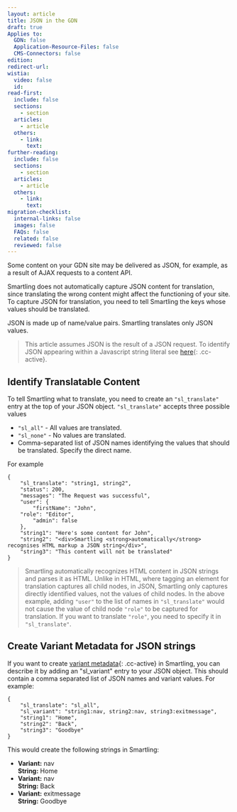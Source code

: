 ```yaml
---
layout: article
title: JSON in the GDN
draft: true
Applies to:
  GDN: false
  Application-Resource-Files: false
  CMS-Connectors: false
edition:
redirect-url:
wistia:
  video: false
  id:
read-first:
  include: false
  sections:
    - section
  articles:
    - article
  others:
    - link:
      text:
further-reading:
  include: false
  sections:
    - section
  articles:
    - article
  others:
    - link:
      text:
migration-checklist:
  internal-links: false
  images: false
  FAQs: false
  related: false
  reviewed: false
---
```



Some content on your GDN site may be delivered as JSON, for example, as a result of AJAX requests to a content API.

Smartling does not automatically capture JSON content for translation, since translating the wrong content might affect the functioning of your site. To capture JSON for translation, you need to tell Smartling the keys whose values should be translated.

JSON is made up of name/value pairs. Smartling translates only JSON values.

> This article assumes JSON is the result of a JSON request. To identify JSON appearing within a Javascript string literal see [here](){: .cc-active}.

## Identify Translatable Content

To tell Smartling what to translate, you need to create an `"sl_translate"` entry at the top of your JSON object. `"sl_translate"` accepts three possible values

* `"sl_all"` - All values are translated.
* `"sl_none"` - No values are translated.
* Comma-separated list of JSON names identifying the values that should be translated. Specify the direct name.


For example

~~~
{
    "sl_translate": "string1, string2",
    "status": 200,
    "messages": "The Request was successful",
    "user": {
    	"firstName": "John",
	"role": "Editor",
    	"admin": false
    },
    "string1": "Here's some content for John",
    "string2": "<div>Smartling <strong>automatically</strong> recognises HTML markup a JSON string</div>",
    "string3": "This content will not be translated"
}
~~~

> Smartling automatically recognizes HTML content in JSON strings and parses it as HTML. Unlike in HTML, where tagging an element for translation captures all child nodes, in JSON, Smartling only captures directly identified values, not the values of child nodes. In the above example, adding `"user"` to the list of names in `"sl_translate"` would not cause the value of child node `"role"` to be captured for translation. If you want to translate `"role"`, you need to specify it in `"sl_translate"`.

## Create Variant Metadata for JSON strings

If you want to create [variant metadata](){: .cc-active} in Smartling, you can describe it by adding an "sl_variant" entry to your JSON object. This should contain a comma separated list of JSON names and variant values. For example:

~~~
{
	"sl_translate": "sl_all",
	"sl_variant": "string1:nav, string2:nav, string3:exitmessage",
	"string1": "Home",
	"string2": "Back",
	"string3": "Goodbye"
}
~~~

This would create the following strings in Smartling:

* **Variant:** nav
  <br>**String:** Home
* **Variant:** nav
  <br>**String:** Back
* **Variant:** exitmessage
  <br>**String:** Goodbye